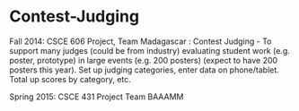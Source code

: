 Contest-Judging
===============

Fall 2014:
CSCE 606 Project, Team Madagascar : Contest Judging - To support many judges (could be from industry) evaluating student work (e.g. poster, prototype) in large events (e.g. 200 posters) (expect to have 200 posters this year). Set up judging categories, enter data on phone/tablet. Total up scores by category, etc.

Spring 2015:
CSCE 431 Project
Team BAAAMM
